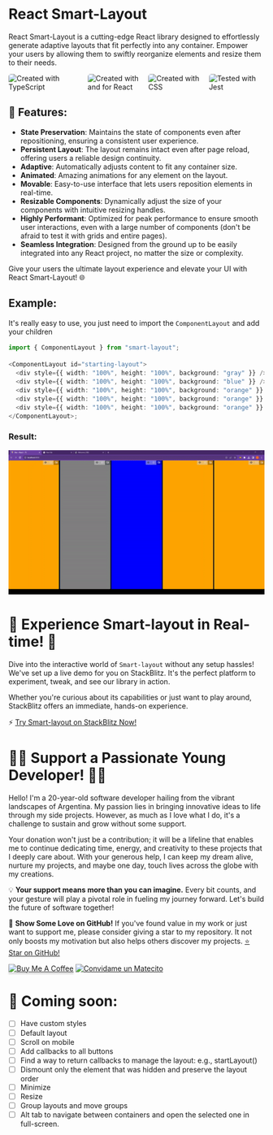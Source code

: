 # React Smart-Layout

React Smart-Layout is a cutting-edge React library designed to effortlessly generate adaptive layouts that fit perfectly into any container. Empower your users by allowing them to swiftly reorganize elements and resize them to their needs.

<div style="width:100%; display:flex; align-items:align-center; gap:10px">
  <img src="https://img.shields.io/badge/TypeScript-007ACC?style=for-the-badge&logo=typescript&logoColor=white" alt="Created with TypeScript" style="border-radius:5px; width:200px">
  <img src="https://img.shields.io/badge/React-20232A?style=for-the-badge&logo=react&logoColor=61DAFB" style="border-radius:5px; width:150px; " alt="Created with and for React" >
  <img src="https://img.shields.io/badge/CSS3-1572B6?style=for-the-badge&logo=css3&logoColor=white" style="border-radius:5px; width:150px " alt="Created with CSS" >
  <img src="https://img.shields.io/badge/Jest-323330?style=for-the-badge&logo=Jest&logoColor=white" style="border-radius:5px; width:150px" alt="Tested with Jest" >
</div>

## 🌟 Features:

- **State Preservation**: Maintains the state of components even after repositioning, ensuring a consistent user experience.
- **Persistent Layout**: The layout remains intact even after page reload, offering users a reliable design continuity.
- **Adaptive**: Automatically adjusts content to fit any container size.
- **Animated**: Amazing animations for any element on the layout.
- **Movable**: Easy-to-use interface that lets users reposition elements in real-time.
- **Resizable Components**: Dynamically adjust the size of your components with intuitive resizing handles.
- **Highly Performant**: Optimized for peak performance to ensure smooth user interactions, even with a large number of components (don't be afraid to test it with grids and entire pages).
- **Seamless Integration**: Designed from the ground up to be easily integrated into any React project, no matter the size or complexity.

Give your users the ultimate layout experience and elevate your UI with React Smart-Layout! 🌐

## Example:

It's really easy to use, you just need to import the `ComponentLayout`
and add your children

```typescript
import { ComponentLayout } from "smart-layout";

<ComponentLayout id="starting-layout">
  <div style={{ width: "100%", height: "100%", background: "gray" }} />
  <div style={{ width: "100%", height: "100%", background: "blue" }} />
  <div style={{ width: "100%", height: "100%", background: "orange" }} />
  <div style={{ width: "100%", height: "100%", background: "orange" }} />
  <div style={{ width: "100%", height: "100%", background: "orange" }} />
</ComponentLayout>;
```

### Result:

![Alt Text](ezgif.com-video-to-gif.gif)

# 🚀 **Experience Smart-layout in Real-time!** 🚀

Dive into the interactive world of `Smart-layout` without any setup hassles! We've set up a live demo for you on StackBlitz. It's the perfect platform to experiment, tweak, and see our library in action.

Whether you're curious about its capabilities or just want to play around, StackBlitz offers an immediate, hands-on experience.

⚡ [Try Smart-layout on StackBlitz Now!](https://stackblitz.com/edit/stackblitz-starters-wo6bmb?file=src%2FApp.tsx)


# 👨‍💻 **Support a Passionate Young Developer!** 👨‍💻

Hello! I'm a 20-year-old software developer hailing from the vibrant landscapes of Argentina. My passion lies in bringing innovative ideas to life through my side projects. However, as much as I love what I do, it's a challenge to sustain and grow without some support.

Your donation won't just be a contribution; it will be a lifeline that enables me to continue dedicating time, energy, and creativity to these projects that I deeply care about. With your generous help, I can keep my dream alive, nurture my projects, and maybe one day, touch lives across the globe with my creations.

💡 **Your support means more than you can imagine.** Every bit counts, and your gesture will play a pivotal role in fueling my journey forward. Let's build the future of software together!

🌟 **Show Some Love on GitHub!** If you've found value in my work or just want to support me, please consider giving a star to my repository. It not only boosts my motivation but also helps others discover my projects. [⭐ Star on GitHub!](https://github.com/JuanGarcia0323/smart-layout)

<a href="https://www.buymeacoffee.com/juanemilio" target="_blank"><img src="https://www.buymeacoffee.com/assets/img/custom_images/orange_img.png" alt="Buy Me A Coffee" style="height: 41px !important;width: 174px !important;box-shadow: 0px 3px 2px 0px rgba(190, 190, 190, 0.5) !important;-webkit-box-shadow: 0px 3px 2px 0px rgba(190, 190, 190, 0.5) !important;" ></a>
<a href='https://matecito.co/JuanEmilio03' rel='noopener' target='_blank'><img srcset='https://www.matecito.co/public/button_8.png 1x, https://www.matecito.co/public/button_8_2x.png 2x, https://www.matecito.co/public/button_8_3.75x.png 3.75x' src='https://www.matecito.co/public/button_8.png' alt='Convidame un Matecito' /></a>

# 📅 Coming soon:

- [ ] Have custom styles
- [ ] Default layout
- [ ] Scroll on mobile
- [ ] Add callbacks to all buttons
- [ ] Find a way to return callbacks to manage the layout: e.g., startLayout()
- [ ] Dismount only the element that was hidden and preserve the layout order
- [ ] Minimize
- [ ] Resize
- [ ] Group layouts and move groups
- [ ] Alt tab to navigate between containers and open the selected one in full-screen.
